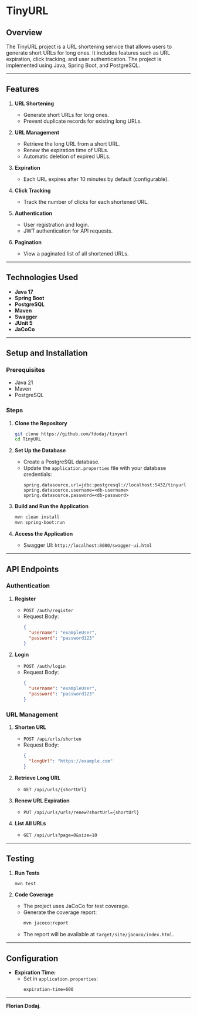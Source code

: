 # TinyURL

## Overview

The TinyURL project is a URL shortening service that allows users to generate short URLs for long ones. It includes features such as URL expiration, click tracking, and user authentication. The project is implemented using Java, Spring Boot, and PostgreSQL.

---

## Features

1. **URL Shortening**
   - Generate short URLs for long ones.
   - Prevent duplicate records for existing long URLs.

2. **URL Management**
   - Retrieve the long URL from a short URL.
   - Renew the expiration time of URLs.
   - Automatic deletion of expired URLs.

3. **Expiration**
   - Each URL expires after 10 minutes by default (configurable).

4. **Click Tracking**
   - Track the number of clicks for each shortened URL.

5. **Authentication**
   - User registration and login.
   - JWT authentication for API requests.

6. **Pagination**
   - View a paginated list of all shortened URLs.

---

## Technologies Used

- **Java 17**
- **Spring Boot**
- **PostgreSQL**
- **Maven**
- **Swagger**
- **JUnit 5**
- **JaCoCo**

---

## Setup and Installation

### Prerequisites

- Java 21
- Maven
- PostgreSQL

### Steps

1. **Clone the Repository**
   ```bash
   git clone https://github.com/fdodaj/tinyurl
   cd TinyURL
   ```

2. **Set Up the Database**
   - Create a PostgreSQL database.
   - Update the `application.properties` file with your database credentials:
     ```properties
     spring.datasource.url=jdbc:postgresql://localhost:5432/tinyurl
     spring.datasource.username=<db-username>
     spring.datasource.password=<db-password>
     ```

3. **Build and Run the Application**
   ```bash
   mvn clean install
   mvn spring-boot:run
   ```

4. **Access the Application**
   - Swagger UI: `http://localhost:8080/swagger-ui.html`

---

## API Endpoints

### Authentication

1. **Register**
   - `POST /auth/register`
   - Request Body:
     ```json
     {
       "username": "exampleUser",
       "password": "password123"
     }
     ```

2. **Login**
   - `POST /auth/login`
   - Request Body:
     ```json
     {
       "username": "exampleUser",
       "password": "password123"
     }
     ```

### URL Management

1. **Shorten URL**
   - `POST /api/urls/shorten`
   - Request Body:
     ```json
     {
       "longUrl": "https://example.com"
     }
     ```

2. **Retrieve Long URL**
   - `GET /api/urls/{shortUrl}`

3. **Renew URL Expiration**
   - `PUT /api/urls/urls/renew?shortUrl={shortUrl}`

4. **List All URLs**
   - `GET /api/urls?page=0&size=10`

---

## Testing

1. **Run Tests**
   ```bash
   mvn test
   ```

2. **Code Coverage**
   - The project uses JaCoCo for test coverage.
   - Generate the coverage report:
     ```bash
     mvn jacoco:report
     ```
   - The report will be available at `target/site/jacoco/index.html`.

---

## Configuration

- **Expiration Time:**
  - Set in `application.properties`:
    ```properties
    expiration-time=600
    ```

---
 **Florian Dodaj**.

